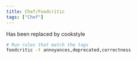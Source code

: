 ```yaml
---
title: Chef/Foodcritic
tags: ["Chef"]
---
```


Has been replaced by cookstyle

```bash
# Run rules that match the tags
foodcritic -t annoyances,deprecated,correctness
```
